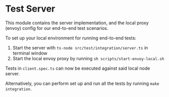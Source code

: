 # Test Server

This module contains the server implementation, and the local proxy (envoy) config for our end-to-end test scenarios.

To set up your local environment for running end-to-end tests:

1. Start the server with `ts-node src/test/integration/server.ts` in terminal window
2. Start the local envoy proxy by running `sh scripts/start-envoy-local.sh`

Tests in `client.spec.ts` can now be executed against said local node server.

Alternatively, you can perform set up and run all the tests by running `make integration`.

